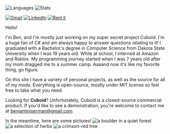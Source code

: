 ![Languages](https://github-readme-stats.vercel.app/api/top-langs/?username=benjaminiserman&theme=react&cache_seconds=1800&exclude_repo=DnDWebStuff)
![Stats](https://github-readme-stats.vercel.app/api?username=benjaminiserman&theme=react&show_icons=true&count_private=true&include_all_commits=true&cache_seconds=1800)

[![Gmail](https://img.shields.io/badge/Gmail-D14836?style=for-the-badge&logo=gmail&logoColor=white)](mailto:benjaminiserman@gmail.com)
[![LinkedIn](https://img.shields.io/badge/linkedin-%230077B5.svg?style=for-the-badge&logo=linkedin&logoColor=white)](https://www.linkedin.com/in/benjamin-iserman-5954a2222/)
[![Repl.it](https://img.shields.io/badge/Repl.it-%230D101E.svg?style=for-the-badge&logo=replit&logoColor=white)](https://replit.com/@winggar)

Hello!

I'm Ben, and I'm mostly just working on my super secret project Cuboid.
I'm a huge fan of C# and am always happy to answer questions relating to it!
I graduated with a Bachelor's degree in Computer Science from Dakota State University when I was 19 years old.
While at school, I interned at Amazon and Roblox. My programming journey started when I was 7 years old after my mom dragged me to a summer camp.
Aaaand now it's like my favorite thing, go figure.

On this site I have a variety of personal projects, as well as the source for all of my mods. Everything is open-source, mostly under MIT license so feel free to take what you need.

Looking for **Cuboid**?
Unfortunately, Cuboid is a closed-source commercial product.
If you'd like to see a demonstration, you're welcome to contact me at benjaminiserman@gmail.com

In the meantime, here are some pictures!
![a boulder in a quiet forest](https://i.imgur.com/K4R3HxH.png)
![a selection of herbs](https://i.imgur.com/TkIooCg.png)
![a crimson-red tree](https://i.imgur.com/30ptWo7.png)
